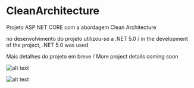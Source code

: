 # CleanArchitecture
Projeto ASP NET CORE com a abordagem Clean Architecture

no desenvolvimento do projeto utilizou-se a .NET 5.0 / in the development of the project, .NET 5.0 was used

Mais detalhes do projeto em breve / More project details coming soon 

![alt text](https://github.com/FelipeFalanque/CleanArchitecture/blob/main/Image#01.png?raw=true)

![alt text](https://github.com/FelipeFalanque/CleanArchitecture/blob/main/Image#02.png?raw=true)

